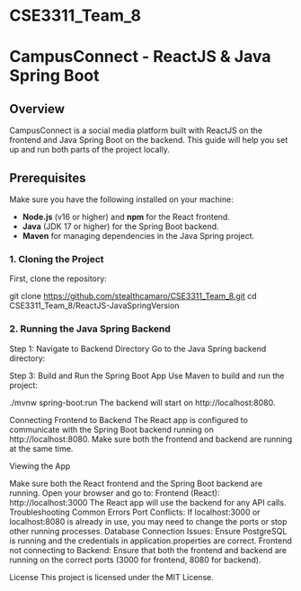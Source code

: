 # CSE3311_Team_8

# CampusConnect - ReactJS & Java Spring Boot

## Overview
CampusConnect is a social media platform built with ReactJS on the frontend and Java Spring Boot on the backend. This guide will help you set up and run both parts of the project locally.

## Prerequisites
Make sure you have the following installed on your machine:
- **Node.js** (v16 or higher) and **npm** for the React frontend.
- **Java** (JDK 17 or higher) for the Spring Boot backend.
- **Maven** for managing dependencies in the Java Spring project.

### 1. Cloning the Project
First, clone the repository:

git clone https://github.com/stealthcamaro/CSE3311_Team_8.git
cd CSE3311_Team_8/ReactJS-JavaSpringVersion

### 2. Running the Java Spring Backend
Step 1: Navigate to Backend Directory
Go to the Java Spring backend directory:

Step 3: Build and Run the Spring Boot App
Use Maven to build and run the project:

./mvnw spring-boot:run
The backend will start on http://localhost:8080.

Connecting Frontend to Backend
The React app is configured to communicate with the Spring Boot backend running on http://localhost:8080. Make sure both the frontend and backend are running at the same time.

Viewing the App

Make sure both the React frontend and the Spring Boot backend are running.
Open your browser and go to:
Frontend (React): http://localhost:3000
The React app will use the backend for any API calls.
Troubleshooting
Common Errors
Port Conflicts: If localhost:3000 or localhost:8080 is already in use, you may need to change the ports or stop other running processes.
Database Connection Issues: Ensure PostgreSQL is running and the credentials in application.properties are correct.
Frontend not connecting to Backend: Ensure that both the frontend and backend are running on the correct ports (3000 for frontend, 8080 for backend).

License
This project is licensed under the MIT License.
